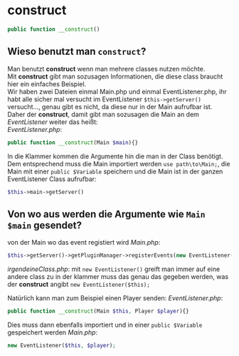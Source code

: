 # construct
```php
public function __construct()
```

## Wieso benutzt man `construct`?
Man benutzt **construct** wenn man mehrere classes nutzen möchte.<br>Mit **construct** gibt man sozusagen Informationen, die diese class braucht hier ein einfaches Beispiel.<br>
Wir haben zwei Dateien einmal Main.php und einmal EventListener.php, ihr habt alle sicher mal versucht im EventListener `$this->getServer()` versucht...,
genau gibt es nicht, da diese nur in der Main aufrufbar ist.<br>
Daher der **construct**, damit gibt man sozusagen die Main an dem *EventListener* weiter das heißt:<br>
*EventListener.php*:
```php
public function __construct(Main $main){}
```

In die Klammer kommen die Argumente hin die man in der Class benötigt.
Dem entsprechend muss die Main importiert werden `use path\to\Main;`, die Main mit einer `public $Variable` speichern und die Main ist in der ganzen EventListener Class aufrufbar:
```php
$this->main->getServer()
```

## Von wo aus werden die Argumente wie `Main $main` gesendet?
von der Main wo das event registiert wird
*Main.php*:
```php
$this->getServer()->getPluginManager->registerEvents(new EventListener($this), $this);
```

*irgendeineClass.php*:
mit `new EventListener()` greift man immer auf eine andere class zu
in der klammer muss das genau das gegeben werden, was der **construct** angibt
`new EventListener($this);`

Natürlich kann man zum Beispiel einen Player senden:
*EventListener.php*:
```php
public function __construct(Main $this, Player $player){}
```

Dies muss dann ebenfalls importiert und in einer `public $Variable` gespeichert werden
*Main.php*:
```php
new EventListener($this, $player);
```